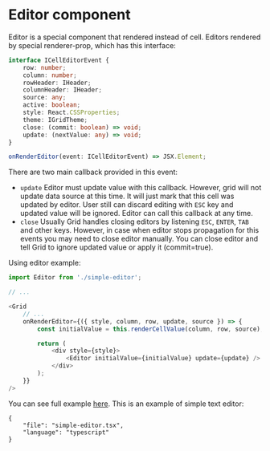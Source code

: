 # Editor component

Editor is a special component that rendered instead of cell.
Editors rendered by special renderer-prop, which has this interface:
```typescript
interface ICellEditorEvent {
    row: number;
    column: number;
    rowHeader: IHeader;
    columnHeader: IHeader;
    source: any;
    active: boolean;
    style: React.CSSProperties;
    theme: IGridTheme;
    close: (commit: boolean) => void;
    update: (nextValue: any) => void;
}

onRenderEditor(event: ICellEditorEvent) => JSX.Element;
```

There are two main callback provided in this event:
- `update` Editor must update value with this callback. However, grid will not update data source
at this time. It will just mark that this cell was updated by editor. User still can discard editing
with `ESC` key and updated value will be ignored. Editor can call this callback at any time.
- `close` Usually Grid handles closing editors by listening `ESC`, `ENTER`, `TAB` and other keys.
However, in case when editor stops propagation for this events you may need to close editor manually.
You can close editor and tell Grid to ignore updated value or apply it (commit=true).

Using editor example:
```typescript
import Editor from './simple-editor';

// ...

<Grid
    // ...
    onRenderEditor={({ style, column, row, update, source }) => {
        const initialValue = this.renderCellValue(column, row, source);

        return (
            <div style={style}>
                <Editor initialValue={initialValue} update={update} />
            </div>
        );
    }}
/>
```

You can see full example [here](/examples/editable). This is an example of simple text editor:

```app.file
{
    "file": "simple-editor.tsx",
    "language": "typescript"
}
```